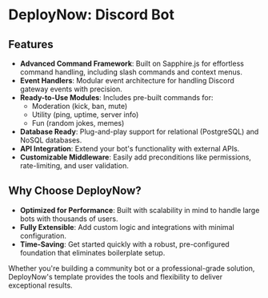# DeployNow: Discord Bot

## Features
- **Advanced Command Framework**: Built on Sapphire.js for effortless command handling, including slash commands and context menus.
- **Event Handlers**: Modular event architecture for handling Discord gateway events with precision.
- **Ready-to-Use Modules**: Includes pre-built commands for:
  - Moderation (kick, ban, mute)
  - Utility (ping, uptime, server info)
  - Fun (random jokes, memes)
- **Database Ready**: Plug-and-play support for relational (PostgreSQL) and NoSQL databases.
- **API Integration**: Extend your bot's functionality with external APIs.
- **Customizable Middleware**: Easily add preconditions like permissions, rate-limiting, and user validation.

## Why Choose DeployNow?
- **Optimized for Performance**: Built with scalability in mind to handle large bots with thousands of users.
- **Fully Extensible**: Add custom logic and integrations with minimal configuration.
- **Time-Saving**: Get started quickly with a robust, pre-configured foundation that eliminates boilerplate setup.

Whether you're building a community bot or a professional-grade solution, DeployNow's template provides the tools and flexibility to deliver exceptional results.
